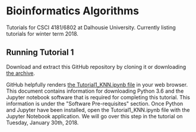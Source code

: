 # Bioinformatics Algorithms
Tutorials for CSCI 4181/6802 at Dalhousie University. Currently listing tutorials for winter term 2018.

## Running Tutorial 1
Download and extract this GitHub repository by cloning it or downloading [the archive](https://github.com/beiko-lab/BioinformaticsAlgorithms/archive/master.zip).

GitHub helpfully renders [the Tutorial1_KNN.ipynb file](https://github.com/beiko-lab/BioinformaticsAlgorithms/blob/master/Tutorial1_KNN.ipynb) in your web browser. This document contains information for downloading Python 3.6 and the Jupyter notebook software that is required for completing this tutorial. This information is under the "Software Pre-requisites" section. Once Python and Jupyter have been installed, open the Tutorial1_KNN.ipynb file with the Jupyter Notebook application. We will go over this step in the tutorial on Tuesday, January 30th, 2018.
